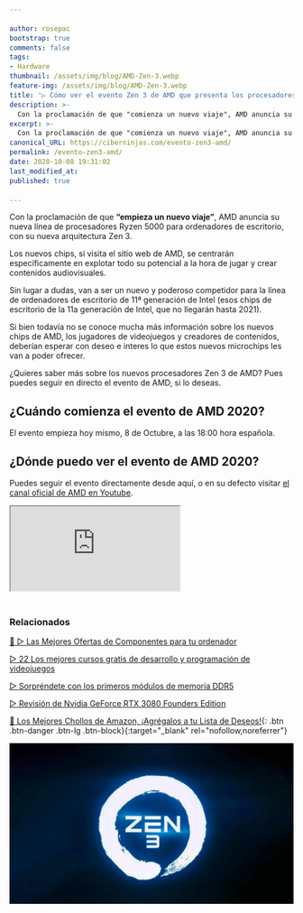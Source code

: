 ```yaml
---

author: rosepac
bootstrap: true
comments: false
tags:
- Hardware
thumbnail: /assets/img/blog/AMD-Zen-3.webp
feature-img: /assets/img/blog/AMD-Zen-3.webp
title: '▷ Cómo ver el evento Zen 3 de AMD que presenta los procesadores Ryzen'
description: >-
  Con la proclamación de que "comienza un nuevo viaje", AMD anuncia su nueva línea de procesadores Ryzen 5000 para computadoras de escritorio, con su nueva arquitectura Zen 3.
excerpt: >-
  Con la proclamación de que "comienza un nuevo viaje", AMD anuncia su nueva línea de procesadores Ryzen 5000 para computadoras de escritorio, con su nueva arquitectura Zen 3.
canonical_URL: https://ciberninjas.com/evento-zen3-amd/
permalink: /evento-zen3-amd/
date: 2020-10-08 19:31:02
last_modified_at:
published: true

---
```


Con la proclamación de que **“empieza un nuevo viaje”**, AMD anuncia su nueva línea de procesadores Ryzen 5000 para ordenadores de escritorio, con su nueva arquitectura Zen 3.

Los nuevos chips, si visita el sitio web de AMD, se centrarán específicamente en explotar todo su potencial a la hora de jugar y crear contenidos audiovisuales.

Sin lugar a dudas, van a ser un nuevo y poderoso competidor para la línea de ordenadores de escritorio de 11ª generación de Intel (esos chips de escritorio de la 11a generación de Intel, que no llegarán hasta 2021).

Si bien todavía no se conoce mucha más información sobre los nuevos chips de AMD, los jugadores de videojuegos y creadores de contenidos, deberían esperar con deseo e interes lo que estos nuevos microchips les van a poder ofrecer.

¿Quieres saber más sobre los nuevos procesadores Zen 3 de AMD? Pues puedes seguir en directo el evento de AMD, si lo deseas.

## **¿Cuándo comienza el evento de AMD 2020?**

El evento empieza hoy mismo, 8 de Octubre, a las 18:00 hora española.

## **¿Dónde puedo ver el evento de AMD 2020?**

Puedes seguir el evento directamente desde aquí, o en su defecto visitar [el canal oficial de AMD en Youtube](https://www.youtube.com/watch?v=iuiO6rqYV4o&ab_channel=AMD "El canal oficial de AMD en Youtube").

<div class="embed-responsive embed-responsive-16by9">
  <iframe class="embed-responsive-item" src="https://www.youtube-nocookie.com/embed/iuiO6rqYV4o" allowfullscreen></iframe>
</div><br/>

### **Relacionados** <!-- omit in toc -->

[🥇 ▷ Las Mejores Ofertas de Componentes para tu ordenador](https://ciberninjas.com/ordenadores-componentes/)

[▷ 22 Los mejores cursos gratis de desarrollo y programación de videojuegos](https://ciberninjas.com/cursos-videojuegos/)

[▷ Sorpréndete con los primeros módulos de memoria DDR5](https://ciberninjas.com/primeras-memorias-ddr5/)

[▷ Revisión de Nvidia GeForce RTX 3080 Founders Edition](https://ciberninjas.com/review-nvidia-rtx-3080/)

[🛒 Los Mejores Chollos de Amazon, ¡Agrégalos a tu Lista de Deseos!](/amazon/ "Los Mejores Chollos de Amazon, Ofertas Flash, Black Monday y Amazon Prime Day"){: .btn .btn-danger .btn-lg .btn-block}{:target="_blank" rel="nofollow,noreferrer"}

![Cómo ver el evento Zen 3 de AMD que presenta los procesadores Ryzen](/assets/img/blog/AMD-Zen-3.webp "Cómo ver el evento Zen 3 de AMD que presenta los procesadores Ryzen")